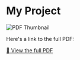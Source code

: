 # My Project

![PDF Thumbnail](preview.png)

Here's a link to the full PDF:

[📄 View the full PDF](archivo.pdf)
